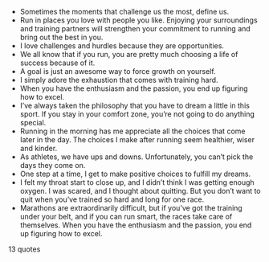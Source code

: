  - Sometimes the moments that challenge us the most, define us.
 - Run in places you love with people you like. Enjoying your surroundings and training partners will strengthen your commitment to running and bring out the best in you.
 - I love challenges and hurdles because they are opportunities.
 - We all know that if you run, you are pretty much choosing a life of success because of it.
 - A goal is just an awesome way to force growth on yourself.
 - I simply adore the exhaustion that comes with training hard.
 - When you have the enthusiasm and the passion, you end up figuring how to excel.
 - I’ve always taken the philosophy that you have to dream a little in this sport. If you stay in your comfort zone, you’re not going to do anything special.
 - Running in the morning has me appreciate all the choices that come later in the day. The choices I make after running seem healthier, wiser and kinder.
 - As athletes, we have ups and downs. Unfortunately, you can’t pick the days they come on.
 - One step at a time, I get to make positive choices to fulfill my dreams.
 - I felt my throat start to close up, and I didn’t think I was getting enough oxygen. I was scared, and I thought about quitting. But you don’t want to quit when you’ve trained so hard and long for one race.
 - Marathons are extraordinarily difficult, but if you’ve got the training under your belt, and if you can run smart, the races take care of themselves. When you have the enthusiasm and the passion, you end up figuring how to excel.

13 quotes